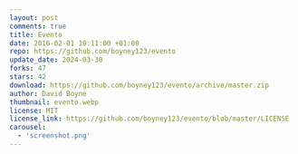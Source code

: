 ```yaml
---
layout: post
comments: true
title: Evento
date: 2016-02-01 10:11:00 +01:00
repo: https://github.com/boyney123/evento
update_date: 2024-03-30
forks: 47
stars: 42
download: https://github.com/boyney123/evento/archive/master.zip
author: David Boyne
thumbnail: evento.webp
license: MIT
license_link: https://github.com/boyney123/evento/blob/master/LICENSE
carousel:
  - 'screenshot.png'
---
```

